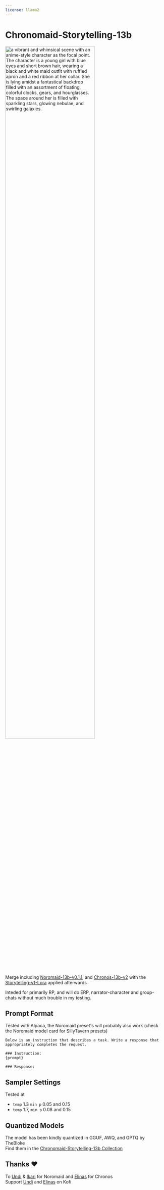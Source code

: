 ```yaml
---
license: llama2
---
```


# Chronomaid-Storytelling-13b

<img 
  src="https://cdn-uploads.huggingface.co/production/uploads/65221315578e7da0d74f73d8/v2fVXhCcOdvOdjTrd9dY0.webp"
  alt="a vibrant and whimsical scene with an anime-style character as the focal point. The character is a young girl with blue eyes and short brown hair, wearing a black and white maid outfit with ruffled apron and a red ribbon at her collar. She is lying amidst a fantastical backdrop filled with an assortment of floating, colorful clocks, gears, and hourglasses. The space around her is filled with sparkling stars, glowing nebulae, and swirling galaxies."
  title="a vibrant and whimsical scene with an anime-style character as the focal point. The character is a young girl with blue eyes and short brown hair, wearing a black and white maid outfit with ruffled apron and a red ribbon at her collar. She is lying amidst a fantastical backdrop filled with an assortment of floating, colorful clocks, gears, and hourglasses. The space around her is filled with sparkling stars, glowing nebulae, and swirling galaxies."
  height="75%"
  width="75%"
/>

Merge including [Noromaid-13b-v0.1.1](https://huggingface.co/NeverSleep/Noromaid-13b-v0.1.1), and [Chronos-13b-v2](https://huggingface.co/elinas/chronos-13b-v2) with the [Storytelling-v1-Lora](https://huggingface.co/Undi95/Storytelling-v1-13B-lora) applied afterwards

Inteded for primarily RP, and will do ERP, narrator-character and group-chats without much trouble in my testing.

## Prompt Format

Tested with Alpaca, the Noromaid preset's will probably also work (check the Noromaid model card for SillyTavern presets)
```
Below is an instruction that describes a task. Write a response that appropriately completes the request.

### Instruction:
{prompt}

### Response:
```

## Sampler Settings

Tested at 
* `temp` 1.3 `min p` 0.05 and 0.15
* `temp` 1.7, `min p` 0.08 and 0.15

## Quantized Models
The model has been kindly quantized in GGUF, AWQ, and GPTQ by TheBloke  
Find them in the [Chronomaid-Storytelling-13b Collection](https://huggingface.co/collections/NyxKrage/chronomaid-storytelling-13b-656115dd7065690d7f17c7c8)

## Thanks ❤️

To [Undi](https://huggingface.co/Undi95) & [Ikari](https://huggingface.co/IkariDev) for Noromaid and [Elinas](https://huggingface.co/elinas) for Chronos  
Support [Undi](https://ko-fi.com/undiai) and [Elinas](https://ko-fi.com/elinas) on Kofi
